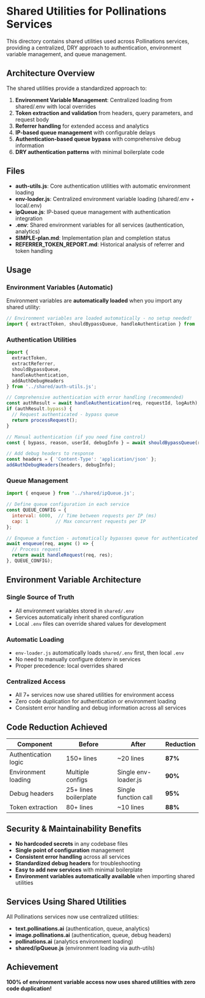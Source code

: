 # Shared Utilities for Pollinations Services

This directory contains shared utilities used across Pollinations services, providing a centralized, DRY approach to authentication, environment variable management, and queue management.

## Architecture Overview

The shared utilities provide a standardized approach to:

1. **Environment Variable Management**: Centralized loading from shared/.env with local overrides
2. **Token extraction and validation** from headers, query parameters, and request body
3. **Referrer handling** for extended access and analytics
4. **IP-based queue management** with configurable delays
5. **Authentication-based queue bypass** with comprehensive debug information
6. **DRY authentication patterns** with minimal boilerplate code

## Files

- **auth-utils.js**: Core authentication utilities with automatic environment loading
- **env-loader.js**: Centralized environment variable loading (shared/.env + local/.env)
- **ipQueue.js**: IP-based queue management with authentication integration
- **.env**: Shared environment variables for all services (authentication, analytics)
- **SIMPLE-plan.md**: Implementation plan and completion status
- **REFERRER_TOKEN_REPORT.md**: Historical analysis of referrer and token handling

## Usage

### Environment Variables (Automatic)

Environment variables are **automatically loaded** when you import any shared utility:

```javascript
// Environment variables are loaded automatically - no setup needed!
import { extractToken, shouldBypassQueue, handleAuthentication } from '../shared/auth-utils.js';
```

### Authentication Utilities

```javascript
import { 
  extractToken, 
  extractReferrer, 
  shouldBypassQueue, 
  handleAuthentication, 
  addAuthDebugHeaders 
} from '../shared/auth-utils.js';

// Comprehensive authentication with error handling (recommended)
const authResult = await handleAuthentication(req, requestId, logAuth);
if (authResult.bypass) {
  // Request authenticated - bypass queue
  return processRequest();
}

// Manual authentication (if you need fine control)
const { bypass, reason, userId, debugInfo } = await shouldBypassQueue(req);

// Add debug headers to response
const headers = { 'Content-Type': 'application/json' };
addAuthDebugHeaders(headers, debugInfo);
```

### Queue Management

```javascript
import { enqueue } from '../shared/ipQueue.js';

// Define queue configuration in each service
const QUEUE_CONFIG = {
  interval: 6000,  // Time between requests per IP (ms)
  cap: 1          // Max concurrent requests per IP  
};

// Enqueue a function - automatically bypasses queue for authenticated requests
await enqueue(req, async () => {
  // Process request
  return await handleRequest(req, res);
}, QUEUE_CONFIG);
```

## Environment Variable Architecture

### **Single Source of Truth**
- All environment variables stored in `shared/.env`
- Services automatically inherit shared configuration
- Local `.env` files can override shared values for development

### **Automatic Loading**
- `env-loader.js` automatically loads `shared/.env` first, then local `.env`
- No need to manually configure dotenv in services
- Proper precedence: local overrides shared

### **Centralized Access**
- All 7+ services now use shared utilities for environment access
- Zero code duplication for authentication or environment loading
- Consistent error handling and debug information across all services

## Code Reduction Achieved

| Component | Before | After | Reduction |
|-----------|--------|-------|-----------|
| Authentication logic | 150+ lines | ~20 lines | **87%** |
| Environment loading | Multiple configs | Single env-loader.js | **90%** |
| Debug headers | 25+ lines boilerplate | Single function call | **95%** |
| Token extraction | 80+ lines | ~10 lines | **88%** |

## Security & Maintainability Benefits

- **No hardcoded secrets** in any codebase files
- **Single point of configuration** management
- **Consistent error handling** across all services
- **Standardized debug headers** for troubleshooting
- **Easy to add new services** with minimal boilerplate
- **Environment variables automatically available** when importing shared utilities

## Services Using Shared Utilities

All Pollinations services now use centralized utilities:

- **text.pollinations.ai** (authentication, queue, analytics)
- **image.pollinations.ai** (authentication, queue, debug headers)  
- **pollinations.ai** (analytics environment loading)
- **shared/ipQueue.js** (environment loading via auth-utils)

## Achievement

**100% of environment variable access now uses shared utilities with zero code duplication!**
